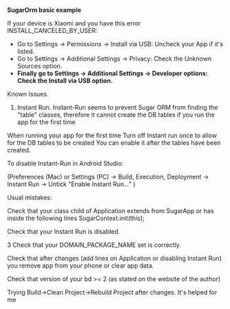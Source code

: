 
**SugarOrm basic example**

If your device is Xiaomi and you have this error INSTALL_CANCELED_BY_USER:

 - Go to Settings -> Permissions -> Install via USB: Uncheck your App if it's listed.
 - Go to Settings -> Additional Settings -> Privacy: Check the Unknown Sources option.
 - **Finally go to Settings -> Additional Settings -> Developer options: Check the Install via USB option.**


Known Issues.
1. Instant Run.
Instant-Run seems to prevent Sugar ORM from finding the "table" classes, therefore it cannot create the DB tables if you run the app for the first time

When running your app for the first time Turn off Instant run once to allow for the DB tables to be created You can enable it after the tables have been created.

To disable Instant-Run in Android Studio:

(Preferences (Mac) or Settings (PC) -> Build, Execution, Deployment -> Instant Run -> Untick "Enable Instant Run..." )


Usual mistakes:

Check that your class child of Application extends from SugarApp or has inside the following lines
SugarContext.init(this);

Check that your Instant Run is disabled.

3 Check that your DOMAIN_PACKAGE_NAME set is correctly.

Check that after changes (add lines on Application or disabling Instant Run) you remove app from your phone or clear app data.

Check that version of your bd >= 2 (as stated on the website of the author)

Trying Build->Clean Project->Rebuild Project after changes. It's helped for me
